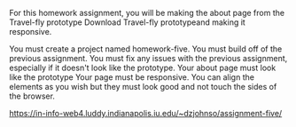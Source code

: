 For this homework assignment, you will be making the about page from the Travel-fly prototype Download Travel-fly prototypeand making it responsive.

You must create a project named homework-five.
You must build off of the previous assignment. 
You must fix any issues with the previous assignment, especially if it doesn't look like the prototype. 
Your about page must look like the prototype
Your page must be responsive. 
You can align the elements as you wish but they must look good and not touch the sides of the browser.

https://in-info-web4.luddy.indianapolis.iu.edu/~dzjohnso/assignment-five/
